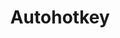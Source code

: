 ---
layout: list
title: Autohotkey
slug: autohotkey
menu: true
submenu: false
order: 4
description: >
  Autohotkey 에 관한 글 
---